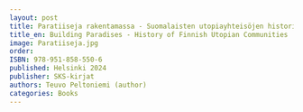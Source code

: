 ```yaml
---
layout: post
title: Paratiiseja rakentamassa - Suomalaisten utopiayhteisöjen historiaa (450s.)
title_en: Building Paradises - History of Finnish Utopian Communities
image: Paratiiseja.jpg
order: 
ISBN: 978-951-858-550-6
published: Helsinki 2024
publisher: SKS-kirjat 
authors: Teuvo Peltoniemi (author)
categories: Books
---
```

